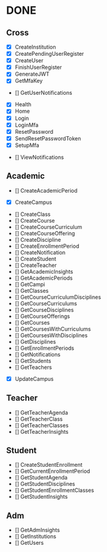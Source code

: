 # DONE

## Cross
- [X] CreateInstitution
- [X] CreatePendingUserRegister
- [X] CreateUser
- [X] FinishUserRegister
- [X] GenerateJWT
- [X] GetMfaKey
- [] GetUserNotifications
- [X] Health
- [X] Home
- [X] Login
- [X] LoginMfa
- [X] ResetPassword
- [X] SendResetPasswordToken
- [X] SetupMfa
- [] ViewNotifications

## Academic
- [] CreateAcademicPeriod
- [X] CreateCampus
- [] CreateClass
- [] CreateCourse
- [] CreateCourseCurriculum
- [] CreateCourseOffering
- [] CreateDiscipline
- [] CreateEnrollmentPeriod
- [] CreateNotification
- [] CreateStudent
- [] CreateTeacher
- [] GetAcademicInsights
- [] GetAcademicPeriods
- [] GetCampi
- [] GetClasses
- [] GetCourseCurriculumDisciplines
- [] GetCourseCurriculums
- [] GetCourseDisciplines
- [] GetCourseOfferings
- [] GetCourses
- [] GetCoursesWithCurriculums
- [] GetCoursesWithDisciplines
- [] GetDisciplines
- [] GetEnrollmentPeriods
- [] GetNotifications
- [] GetStudents
- [] GetTeachers
- [X] UpdateCampus

## Teacher

- [] GetTeacherAgenda
- [] GetTeacherClass
- [] GetTeacherClasses
- [] GetTeacherInsights

## Student

- [] CreateStudentEnrollment
- [] GetCurrentEnrollmentPeriod
- [] GetStudentAgenda
- [] GetStudentDisciplines
- [] GetStudentEnrollmentClasses
- [] GetStudentInsights

## Adm
- [] GetAdmInsights
- [] GetInstitutions
- [] GetUsers
